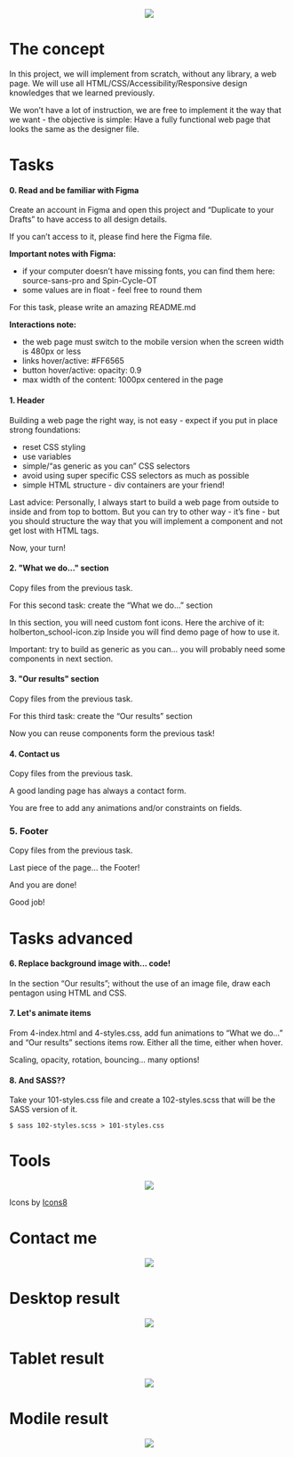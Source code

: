<p align="center">
    <img src="images/banner.png">
</p>

# The concept

In this project, we will implement from scratch, without any library, a web page. 
We will use all HTML/CSS/Accessibility/Responsive design knowledges that we learned
previously.

We won’t have a lot of instruction, we are free to implement it the way that 
we want - the objective is simple: Have a fully functional web page that looks 
the same as the designer file.

# Tasks

#### 0. Read and be familiar with Figma

Create an account in Figma and open this project and “Duplicate to your Drafts” to have access to all design details.

If you can’t access to it, please find here the Figma file.

__Important notes with Figma:__

* if your computer doesn’t have missing fonts, you can find them here: source-sans-pro and Spin-Cycle-OT
* some values are in float - feel free to round them

For this task, please write an amazing README.md

__Interactions note:__

* the web page must switch to the mobile version when the screen width is 480px or less
* links hover/active: #FF6565
* button hover/active: opacity: 0.9
* max width of the content: 1000px centered in the page

#### 1. Header
Building a web page the right way, is not easy - expect if you put in place strong foundations:

* reset CSS styling
* use variables
* simple/“as generic as you can” CSS selectors
* avoid using super specific CSS selectors as much as possible
* simple HTML structure - div containers are your friend!

Last advice: Personally, I always start to build a web page from outside to inside and from top to bottom. But you can try to other way - it’s fine - but you should structure the way that you will implement a component and not get lost with HTML tags.

Now, your turn!

#### 2. "What we do..." section

Copy files from the previous task.

For this second task: create the “What we do…” section

In this section, you will need custom font icons. Here the archive of it: holberton_school-icon.zip Inside you will find demo page of how to use it.

Important: try to build as generic as you can… you will probably need some components in next section.

#### 3. "Our results" section

Copy files from the previous task.

For this third task: create the “Our results” section

Now you can reuse components form the previous task!

#### 4. Contact us

Copy files from the previous task.

A good landing page has always a contact form.

You are free to add any animations and/or constraints on fields.

### 5. Footer

Copy files from the previous task.

Last piece of the page… the Footer!

And you are done!

Good job!

# Tasks advanced 

#### 6. Replace background image with... code!

In the section “Our results”; without the use of an image file, draw each pentagon using HTML and CSS.

#### 7. Let's animate items

From 4-index.html and 4-styles.css, add fun animations to “What we do…” and “Our results” sections items row. Either all the time, either when hover.

Scaling, opacity, rotation, bouncing… many options!

#### 8. And SASS??

Take your 101-styles.css file and create a 102-styles.scss that will be the SASS version of it.
```text
$ sass 102-styles.scss > 101-styles.css
```

# Tools
<p align="center">
    <img src="images/tools.png">
</p>

Icons by <a target="_blank" href="https://icons8.com">Icons8</a>

# Contact me
<p align="center">
    <a href="https://www.linkedin.com/in/elodieriou-dev/"><img src="images/linkedin-icon.png"></a>
</p>

# Desktop result

<p align="center">
    <img src="images/01_headphones_desktop@2x.png">
</p>

# Tablet result

<p align="center">
    <img src="images/01_headphones_tablet@2x.png">
</p>

# Modile result

<p align="center">
    <img src="images/01_headphones_mobile@2x.png">
</p>
